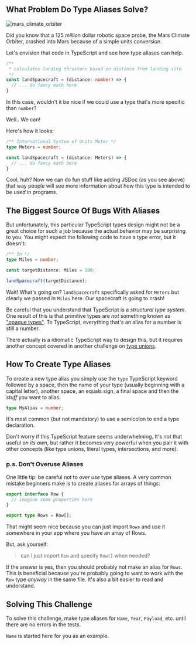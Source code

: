 ## What Problem Do Type Aliases Solve?

![mars_climate_orbiter](https://www.simscale.com/wp-content/uploads/2017/12/Mars_Climate_Orbiter_768.jpg)

Did you know that a 125 _million_ dollar robotic space probe, the Mars Climate Orbiter, crashed into Mars because of a simple units conversion.

Let's envision that code in TypeScript and see how type aliases can help.

```ts
/**
 * calculates landing thrusters based on distance from landing site
 */
const landSpacecraft = (distance: number) => {
  // ... do fancy math here
}
```

In this case, wouldn't it be nice if we could use a type that's more specific than `number`?

Well.. We can!

Here's how it looks:

```ts
/** International System of Units Meter */
type Meters = number;

const landSpacecraft = (distance: Meters) => {
  // ... do fancy math here
}
```

Cool, huh?  Now we can do fun stuff like adding JSDoc (as you see above) that way people will see more information about how this type is intended to be _used_ in programs.

## The Biggest Source Of Bugs With Aliases

But unfortunately, this particular TypeScript types design might not be a great choice for such a job because the actual behavior may be surprising to you.  You might expect the following code to have a type error, but it doesn't:

```ts
/** In */
type Miles = number;

const targetDistance: Miles = 100;

landSpacecraft(targetDistance);
```

Wait!  What's going on?  `landSpacecraft` specifically asked for `Meters` but clearly we passed in `Miles` here.  Our spacecraft is going to crash!

Be careful that you understand that TypeScript is a _structural type system_.  One result of this is that primitive types are _not_ something known as ["opaque types"](https://en.wikipedia.org/wiki/Opaque_data_type).  To TypeScript, everything that's an alias for a number is still a number.

There actually is a idiomatic TypeScript way to design this, but it requires another concept covered in another challenge on [type unions](https://boboweike.cn/challenge/type-unions).

## How To Create Type Aliases

To create a new type alias you simply use the `type` TypeScript keyword followed by a space, then the name of your type (usually beginning with a capital letter), another space, an equals sign, a final space and then the _stuff_ you want to alias.

```ts
type MyAlias = number;
```

It's most common (but not mandatory) to use a semicolon to end a type declaration.

Don't worry if this TypeScript feature seems underwhelming.  It's not that useful _on its own_, but rather it becomes very powerful when you pair it with other concepts (like type unions, literal types, intersections, and more).

### p.s. Don't Overuse Aliases

One little tip: be careful not to _over use_ type aliases.  A very common mistake beginners make is to create aliases for arrays of things:

```ts
export interface Row {
  // imagine some properties here
}

export type Rows = Row[];
```

That might seem nice because you can just import `Rows` and use it somewhere in your app where you have an array of Rows.

But, ask yourself:

> can I just import `Row` and specify `Row[]` when needed?

If the answer is yes, then you should probably not make an alias for `Rows`.  This is beneficial because you're probably going to want to work with the `Row` type _anyway_ in the same file.  It's also a bit easier to read and understand.

## Solving This Challenge

To solve this challenge, make type aliases for `Name`, `Year`, `Payload`, etc. until there are no errors in the tests.

`Name` is started here for you as an example.
